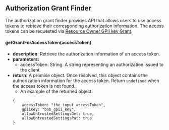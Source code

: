## Authorization Grant Finder

The authorization grant finder provides API that allows users to use access tokens to retrieve their corresponding authorization information. The access tokens can be requested via [Resource Owner GPII key Grant](https://wiki.gpii.net/w/GPII_OAuth_2_Guide#Resource_Owner_GPII_Key_Grant).

#### getGrantForAccessToken(accessToken)
* **description**: Retrieve the authorization information of an access token.
* **parameters:**
    * accessToken: String. A string representing an authorization issued to the
    client.
* **return:** A promise object. Once resolved, this object contains the authorization information for the access token. Return `undefined` when the access token is not found.
    - An example of the returned object:
    ```
    {
        accessToken: "the_input_accessToken",
        gpiiKey: "bob_gpii_key",
        allowUntrustedSettingsGet: true,
        allowUntrustedSettingsPut: true
    }
    ```
